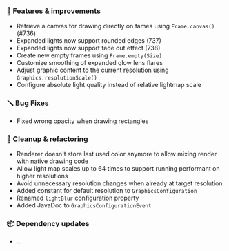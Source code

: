 ### 🚀 Features & improvements

- Retrieve a canvas for drawing directly on fames using `Frame.canvas()` (#736)
- Expanded lights now support rounded edges (737)
- Expanded lights now support fade out effect (738)
- Create new empty frames using `Frame.empty(Size)`
- Customize smoothing of expanded glow lens flares
- Adjust graphic content to the current resolution using `Graphics.resolutionScale()`
- Configure absolute light quality instead of relative lightmap scale

### 🪛 Bug Fixes

- Fixed wrong opacity when drawing rectangles

### 🧽 Cleanup & refactoring

- Renderer doesn't store last used color anymore to allow mixing render with native drawing code
- Allow light map scales up to 64 times to support running performant on higher resolutions
- Avoid unnecessary resolution changes when already at target resolution
- Added constant for default resolution to `GraphicsConfiguration`
- Renamed `lightBlur` configuration property
- Added JavaDoc to `GraphicsConfigurationEvent`

### 📦 Dependency updates

- ...